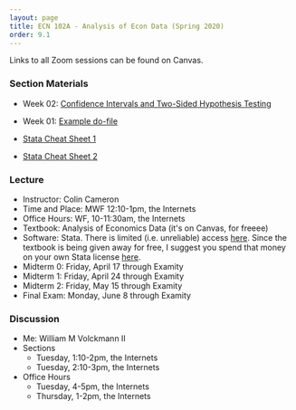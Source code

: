 ```yaml
---
layout: page
title: ECN 102A - Analysis of Econ Data (Spring 2020)
order: 9.1
---
```


Links to all Zoom sessions can be found on Canvas.


### Section Materials
* Week 02: [Confidence Intervals and Two-Sided Hypothesis Testing](CI_htest_pvalue.pdf)
* Week 01: [Example do-file](week1example.do)

* [Stata Cheat Sheet 1](102-stata-01.pdf)
* [Stata Cheat Sheet 2](102-stata-02.pdf)


### Lecture
* Instructor: Colin Cameron
* Time and Place: MWF 12:10-1pm, the Internets
* Office Hours: WF, 10-11:30am, the Internets
* Textbook: Analysis of Economics Data (it's on Canvas, for freeee)
* Software: Stata. There is limited (i.e. unreliable) access [here](https://virtuallab.ucdavis.edu/). Since the textbook is being given away for free, I suggest you spend that money on your own Stata license [here](https://www.stata.com/order/new/edu/gradplans/student-pricing/).
* Midterm 0: Friday, April 17 through Examity
* Midterm 1: Friday, April 24 through Examity
* Midterm 2: Friday, May 15 through Examity
* Final Exam: Monday, June 8 through Examity


### Discussion
* Me: William M Volckmann II
* Sections
  * Tuesday, 1:10-2pm, the Internets
  * Tuesday, 2:10-3pm, the Internets
* Office Hours
  * Tuesday, 4-5pm, the Internets
  * Thursday, 1-2pm, the Internets
